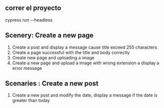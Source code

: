 ## correr el proyecto 
cypress run --headless

## Scenery: Create a new page 
1. Create a post and display a message cause title exceed 255 characters
2. Create a page successful with the title and body correctly
3. Create new page and uploading a image
4. Create a new page and upload a image with wrong extension a display a error message

## Scenaries : Create a new post
1. Create a new post and modify the date, display a message if the date is greater than  today